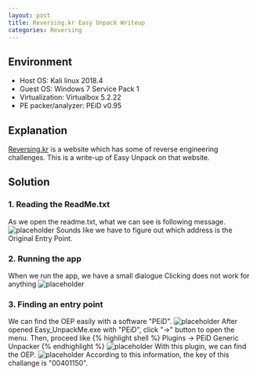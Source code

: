 ```yaml
---
layout: post
title: Reversing.kr Easy Unpack Writeup
categories: Reversing
---
```


## Environment
* Host OS: Kali linux 2018.4
* Guest OS: Windows 7 Service Pack 1
* Virtualization: Virtualbox 5.2.22 
* PE packer/analyzer: PEiD v0.95

## Explanation
<a href="http://reversing.kr">Reversing.kr</a> is a website which has some of reverse engineering challenges.
This is a write-up of Easy Unpack on that website.


## Solution
### 1. Reading the ReadMe.txt
As we open the readme.txt, what we can see is following message.
![placeholder](https://media.githubusercontent.com/media/inar1/inar1.github.io/master/public/images/2018-12-29/2018-12-29-11-09-39.png)
Sounds like we have to figure out which address is the Original Entry Point.

### 2. Running the app
When we run the app, we have a small dialogue Clicking does not work for anything
![placeholder](https://media.githubusercontent.com/media/inar1/inar1.github.io/master/public/images/2018-12-29/2018-12-28-20-39-16.png)

### 3. Finding an entry point
We can find the OEP easily with a software "PEiD".
![placeholder](https://media.githubusercontent.com/media/inar1/inar1.github.io/master/public/images/2018-12-29/2018-12-29-11-51-21.png)
After opened Easy_UnpackMe.exe with "PEiD", click "->" button to open the menu.
Then, proceed like
{% highlight shell %}
Plugins -> PEiD Generic Unpacker
{% endhighlight %}
![placeholder](https://media.githubusercontent.com/media/inar1/inar1.github.io/master/public/images/2018-12-29/2018-12-29-11-55-18.png)
With this plugin, we can find the OEP.
![placeholder](https://media.githubusercontent.com/media/inar1/inar1.github.io/master/public/images/2018-12-29/2018-12-29-12-01-01.png)
According to this information, the key of this challange is "00401150".

